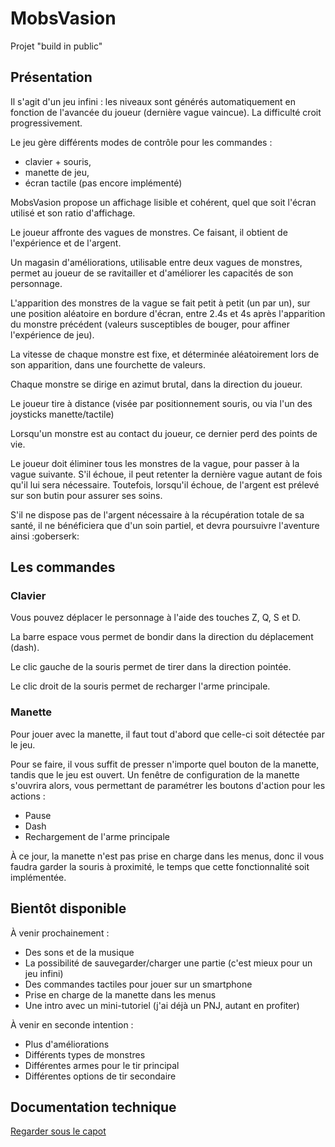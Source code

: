 # MobsVasion

Projet "build in public"


## Présentation

Il s'agit d'un jeu infini : les niveaux sont générés automatiquement en fonction de l'avancée du joueur (dernière vague vaincue). La difficulté croit progressivement.

Le jeu gère différents modes de contrôle pour les commandes : 

* clavier + souris,
* manette de jeu, 
* écran tactile (pas encore implémenté)

MobsVasion propose un affichage lisible et cohérent, quel que soit l'écran utilisé et son ratio d'affichage.

Le joueur affronte des vagues de monstres. Ce faisant, il obtient de l'expérience et de l'argent.

Un magasin d'améliorations, utilisable entre deux vagues de monstres, permet au joueur de se ravitailler et d'améliorer les capacités de son personnage.

L'apparition des monstres de la vague se fait petit à petit (un par un), sur une position aléatoire en bordure d'écran, entre 2.4s et 4s après l'apparition du monstre précédent (valeurs susceptibles de bouger, pour affiner l'expérience de jeu).

La vitesse de chaque monstre est fixe, et déterminée aléatoirement lors de son apparition, dans une fourchette de valeurs.

Chaque monstre se dirige en azimut brutal, dans la direction du joueur.

Le joueur tire à distance (visée par positionnement souris, ou via l'un des joysticks manette/tactile)

Lorsqu'un monstre est au contact du joueur, ce dernier perd des points de vie.

Le joueur doit éliminer tous les monstres de la vague, pour passer à la vague suivante. S'il échoue, il peut retenter la dernière vague autant de fois qu'il lui sera nécessaire. Toutefois, lorsqu'il échoue, de l'argent est prélevé sur son butin pour assurer ses soins. 

S'il ne dispose pas de l'argent nécessaire à la récupération totale de sa santé, il ne bénéficiera que d'un soin partiel, et devra poursuivre l'aventure ainsi :goberserk:


## Les commandes

### Clavier

Vous pouvez déplacer le personnage à l'aide des touches Z, Q, S et D.

La barre espace vous permet de bondir dans la direction du déplacement (dash).

Le clic gauche de la souris permet de tirer dans la direction pointée.

Le clic droit de la souris permet de recharger l'arme principale.


### Manette

Pour jouer avec la manette, il faut tout d'abord que celle-ci soit détectée par le jeu.

Pour se faire, il vous suffit de presser n'importe quel bouton de la manette, tandis que le jeu est ouvert. Un fenêtre de configuration de la manette s'ouvrira alors, vous permettant de paramétrer les boutons d'action pour les actions :

* Pause
* Dash
* Rechargement de l'arme principale

À ce jour, la manette n'est pas prise en charge dans les menus, donc il vous faudra garder la souris à proximité, le temps que cette fonctionnalité soit implémentée.


## Bientôt disponible

À venir prochainement :

* Des sons et de la musique
* La possibilité de sauvegarder/charger une partie (c'est mieux pour un jeu infini)
* Des commandes tactiles pour jouer sur un smartphone
* Prise en charge de la manette dans les menus
* Une intro avec un mini-tutoriel (j'ai déjà un PNJ, autant en profiter)


À venir en seconde intention :

* Plus d'améliorations
* Différents types de monstres
* Différentes armes pour le tir principal
* Différentes options de tir secondaire


## Documentation technique

[Regarder sous le capot](docs/overview.md)